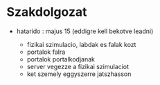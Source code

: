 # Szakdolgozat

- hatarido : majus 15 (eddigre kell bekotve leadni)

  * fizikai szimulacio, labdak es falak kozt
  * portalok falra
  * portalok portalkodjanak
  * server vegezze a fizikai szimulaciot
  * ket szemely eggyszerre jatszhasson